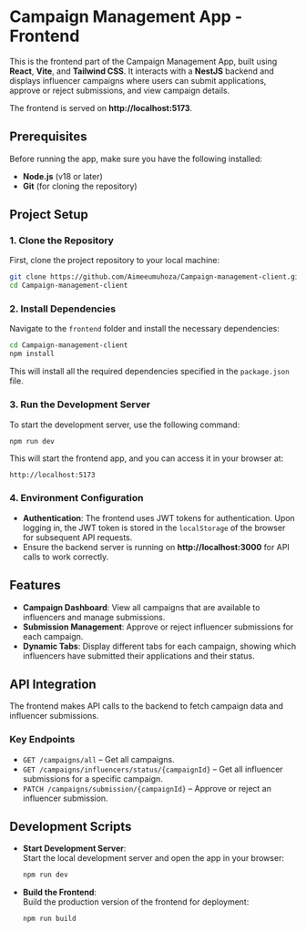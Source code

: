 
# Campaign Management App - Frontend

This is the frontend part of the Campaign Management App, built using **React**, **Vite**, and **Tailwind CSS**. It interacts with a **NestJS** backend and displays influencer campaigns where users can submit applications, approve or reject submissions, and view campaign details.

The frontend is served on **http://localhost:5173**.

## Prerequisites

Before running the app, make sure you have the following installed:

- **Node.js** (v18 or later)
- **Git** (for cloning the repository)

## Project Setup

### 1. Clone the Repository

First, clone the project repository to your local machine:

```bash
git clone https://github.com/Aimeeumuhoza/Campaign-management-client.git
cd Campaign-management-client
```

### 2. Install Dependencies

Navigate to the `frontend` folder and install the necessary dependencies:

```bash
cd Campaign-management-client
npm install
```

This will install all the required dependencies specified in the `package.json` file.

### 3. Run the Development Server

To start the development server, use the following command:

```bash
npm run dev
```

This will start the frontend app, and you can access it in your browser at:

```
http://localhost:5173
```

### 4. Environment Configuration

- **Authentication**: The frontend uses JWT tokens for authentication. Upon logging in, the JWT token is stored in the `localStorage` of the browser for subsequent API requests.
- Ensure the backend server is running on **http://localhost:3000** for API calls to work correctly.

## Features

- **Campaign Dashboard**: View all campaigns that are available to influencers and manage submissions.
- **Submission Management**: Approve or reject influencer submissions for each campaign.
- **Dynamic Tabs**: Display different tabs for each campaign, showing which influencers have submitted their applications and their status.

## API Integration

The frontend makes API calls to the backend to fetch campaign data and influencer submissions.

### Key Endpoints

- `GET /campaigns/all` – Get all campaigns.
- `GET /campaigns/influencers/status/{campaignId}` – Get all influencer submissions for a specific campaign.
- `PATCH /campaigns/submission/{campaignId}` – Approve or reject an influencer submission.

## Development Scripts

- **Start Development Server**:  
  Start the local development server and open the app in your browser:
  ```bash
  npm run dev
  ```

- **Build the Frontend**:  
  Build the production version of the frontend for deployment:
  ```bash
  npm run build
  ```